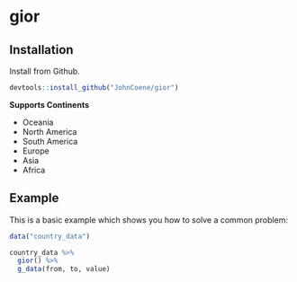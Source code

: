 # gior

## Installation

Install from Github.

``` r
devtools::install_github("JohnCoene/gior")
```

**Supports Continents**

- Oceania
- North America
- South America
- Europe
- Asia
- Africa

## Example

This is a basic example which shows you how to solve a common problem:

``` r
data("country_data")

country_data %>%
  gior() %>%
  g_data(from, to, value)
```

